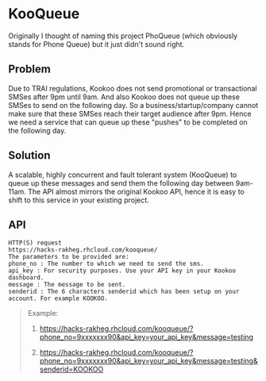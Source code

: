 # KooQueue

Originally I thought of naming this project PhoQueue (which obviously stands for Phone Queue) but it just didn't sound right.

## Problem
Due to TRAI regulations, Kookoo does not send promotional or transactional SMSes after 9pm until 9am. And also Kookoo does not queue up these SMSes to send on the following day. So a business/startup/company cannot make sure that these SMSes reach their target audience after 9pm. Hence we need a service that can queue up these "pushes" to be completed on the following day.

## Solution
A scalable, highly concurrent and fault tolerant system (KooQueue) to queue up these messages and send them the following day between 9am-11am. The API almost mirrors the original Kookoo API, hence it is easy to shift to this service in your existing project.

## API
```
HTTP(S) request
https://hacks-rakheg.rhcloud.com/kooqueue/
The parameters to be provided are:
phone_no : The number to which we need to send the sms.
api_key : For security purposes. Use your API key in your Kookoo dashboard.
message : The message to be sent.
senderid : The 6 characters senderid which has been setup on your account. For example KOOKOO.
```
>Example:
>
>1) https://hacks-rakheg.rhcloud.com/kooqueue/?phone_no=9xxxxxxx90&api_key=your_api_key&message=testing
>
>2) https://hacks-rakheg.rhcloud.com/kooqueue/?phone_no=9xxxxxxx90&api_key=your_api_key&message=testing&senderid=KOOKOO
